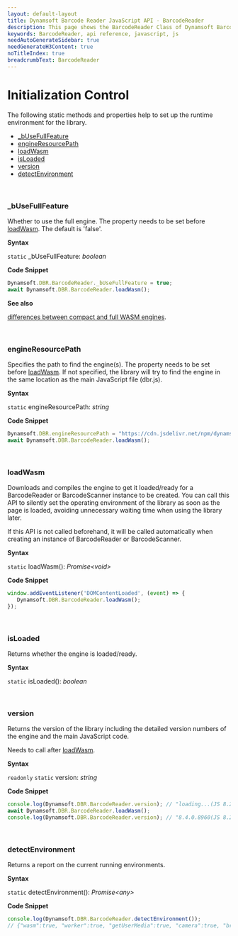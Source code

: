 ```yaml
---
layout: default-layout
title: Dynamsoft Barcode Reader JavaScript API - BarcodeReader
description: This page shows the BarcodeReader Class of Dynamsoft Barcode Reader JavaScript SDK.
keywords: BarcodeReader, api reference, javascript, js
needAutoGenerateSidebar: true
needGenerateH3Content: true
noTitleIndex: true
breadcrumbText: BarcodeReader
---
```


# Initialization Control

The following static methods and properties help to set up the runtime environment for the library.

* [_bUseFullFeature](#_busefullfeature)
* [engineResourcePath](#engineresourcepath)
* [loadWasm](#loadwasm)
* [isLoaded](#isloaded)
* [version](#version)
* [detectEnvironment](#detectenvironment)

<br />

### _bUseFullFeature

Whether to use the full engine. The property needs to be set before [loadWasm](#loadwasm). The default is 'false'.

**Syntax**

`static` _bUseFullFeature: *boolean*

**Code Snippet**

```js
Dynamsoft.DBR.BarcodeReader._bUseFullFeature = true;
await Dynamsoft.DBR.BarcodeReader.loadWasm();
```

**See also** 

[differences between compact and full WASM engines](../../user-guide/?ver=latest#specify-which-engine-to-use).

<br />

### engineResourcePath

Specifies the path to find the engine(s). The property needs to be set before [loadWasm](#loadwasm). If not specified, the library will try to find the engine in the same location as the main JavaScript file (dbr.js).

**Syntax**

`static` engineResourcePath: *string*

**Code Snippet**

```js
Dynamsoft.DBR.engineResourcePath = "https://cdn.jsdelivr.net/npm/dynamsoft-javascript-barcode@8.4.0/dist/";
await Dynamsoft.DBR.BarcodeReader.loadWasm();
```

<br />

### loadWasm

Downloads and compiles the engine to get it loaded/ready for a BarcodeReader or BarcodeScanner instance to be created. You can call this API to silently set the operating environment of the library as soon as the page is loaded, avoiding unnecessary waiting time when using the library later.

If this API is not called beforehand, it will be called automatically when creating an instance of BarcodeReader or BarcodeScanner.

**Syntax**

`static` loadWasm&#40;&#41;: *Promise&lt;void&gt;*

**Code Snippet**

```js
window.addEventListener('DOMContentLoaded', (event) => {
   Dynamsoft.DBR.BarcodeReader.loadWasm();
});
```

<br />

### isLoaded

Returns whether the engine is loaded/ready.

**Syntax**

`static` isLoaded&#40;&#41;: *boolean*

<br />

### version

Returns the version of the library including the detailed version numbers of the engine and the main JavaScript code.

Needs to call after [loadWasm](#loadwasm).

**Syntax**

`readonly` `static` version: *string*

**Code Snippet**

```js
console.log(Dynamsoft.DBR.BarcodeReader.version); // "loading...(JS 8.2.5.20210426)"
await Dynamsoft.DBR.BarcodeReader.loadWasm();
console.log(Dynamsoft.DBR.BarcodeReader.version); // "8.4.0.8960(JS 8.2.5.20210426)"
```

<br />

### detectEnvironment

Returns a report on the current running environments.

**Syntax**

`static` detectEnvironment&#40;&#41;: *Promise&lt;any&gt;*

**Code Snippet**

```js
console.log(Dynamsoft.DBR.BarcodeReader.detectEnvironment());
// {"wasm":true, "worker":true, "getUserMedia":true, "camera":true, "browser":"Chrome", "version":90, "OS":"Windows"}
```